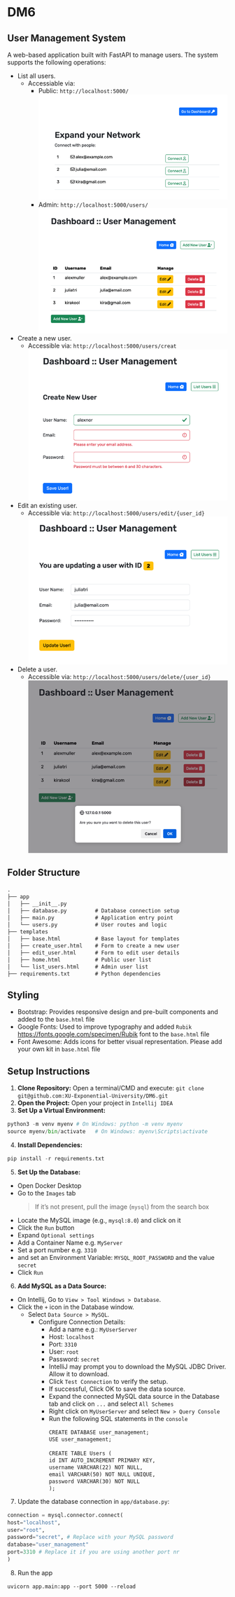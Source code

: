 # DM6
## User Management System
A web-based application built with FastAPI to manage users. The system supports the following operations:
- List all users.
  - Accessiable via:
    - Public: `http://localhost:5000/`
      ![alt text](https://github.com/XU-Exponential-University/DM6/blob/main/imgs/1.png?raw=true)
    - Admin: `http://localhost:5000/users/`
      ![alt text](https://github.com/XU-Exponential-University/DM6/blob/main/imgs/2.png?raw=true)
- Create a new user.
  - Accessible via: `http://localhost:5000/users/creat`
    ![alt text](https://github.com/XU-Exponential-University/DM6/blob/main/imgs/3.png?raw=true)
- Edit an existing user.
  - Accessible via: `http://localhost:5000/users/edit/{user_id}`
    ![alt text](https://github.com/XU-Exponential-University/DM6/blob/main/imgs/4.png?raw=true)
- Delete a user.
  - Accessible via: `http://localhost:5000/users/delete/{user_id}`
    ![alt text](https://github.com/XU-Exponential-University/DM6/blob/main/imgs/5.png?raw=true)

## Folder Structure
```
.
├── app
│   ├── __init__.py
│   ├── database.py         # Database connection setup
│   ├── main.py             # Application entry point
│   └── users.py            # User routes and logic
├── templates
│   ├── base.html           # Base layout for templates
│   ├── create_user.html    # Form to create a new user
│   ├── edit_user.html      # Form to edit user details
│   ├── home.html           # Public user list
│   └── list_users.html     # Admin user list
├── requirements.txt        # Python dependencies
```

## Styling
- Bootstrap: Provides responsive design and pre-built components and added to the `base.html` file
- Google Fonts: Used to improve typography and added `Rubik` https://fonts.google.com/specimen/Rubik font to the `base.html` file 
- Font Awesome: Adds icons for better visual representation. Please add your own kit in `base.html` file

## Setup Instructions
1. **Clone Repository:** Open a terminal/CMD and execute: `git clone git@github.com:XU-Exponential-University/DM6.git`
2. **Open the Project:** Open your project in `Intellij IDEA`
3. **Set Up a Virtual Environment:** 
```python
python3 -m venv myenv # On Windows: python -m venv myenv
source myenv/bin/activate   # On Windows: myenv\Scripts\activate
```
4. **Install Dependencies:**
```python
pip install -r requirements.txt
```
5. **Set Up the Database:**
  - Open Docker Desktop
  - Go to the `Images` tab 
    > If it’s not present, pull the image (`mysql`) from the search box
  - Locate the MySQL image (e.g., `mysql:8.0`) and click on it
  - Click the `Run` button
  - Expand `Optional settings`
  - Add a Container Name e.g. `MyServer`
  - Set a port number e.g. `3310`
  - and set an Environment Variable: `MYSQL_ROOT_PASSWORD` and the value `secret`
  - Click `Run`
6. **Add MySQL as a Data Source:**
  - On Intellij, Go to `View > Tool Windows > Database`.
  - Click the `+` icon in the Database window.
    - Select `Data Source > MySQL`.
      - Configure Connection Details:
        - Add a name e.g.: `MyUserServer`
        - Host: `localhost` 
        - Port: `3310` 
        - User: `root` 
        - Password: `secret`
        - IntelliJ may prompt you to download the MySQL JDBC Driver. Allow it to download.
        - Click `Test Connection` to verify the setup.
        - If successful, Click OK to save the data source.
        - Expand the connected MySQL data source in the Database tab and click on `...` and select `All Schemes`
        - Right click on `MyUserServer` and select `New > Query Console`
        - Run the following SQL statements in the `console`
          ```mysql
          CREATE DATABASE user_management;
          USE user_management;
        
          CREATE TABLE Users (
          id INT AUTO_INCREMENT PRIMARY KEY,
          username VARCHAR(22) NOT NULL,
          email VARCHAR(50) NOT NULL UNIQUE,
          password VARCHAR(30) NOT NULL
          );
          ```
7. Update the database connection in `app/database.py`:
  ```python
  connection = mysql.connector.connect(
  host="localhost",
  user="root",
  password="secret", # Replace with your MySQL password
  database="user_management"
  port=3310 # Replace it if you are using another port nr
  )
  ```
8. Run the app
  ```shell
  uvicorn app.main:app --port 5000 --reload
  ```
